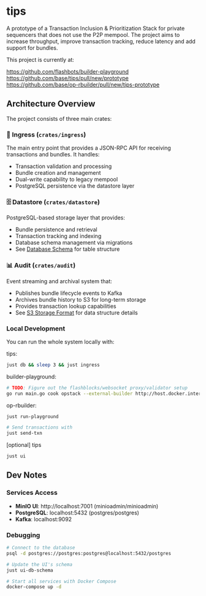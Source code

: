 # tips
A prototype of a Transaction Inclusion & Prioritization Stack for private sequencers that does not use the P2P mempool. The project
aims to increase throughput, improve transaction tracking, reduce latency and add support for bundles.

This project is currently at:

https://github.com/flashbots/builder-playground
https://github.com/base/tips/pull/new/prototype
https://github.com/base/op-rbuilder/pull/new/tips-prototype

## Architecture Overview

The project consists of three main crates:

### 🔌 Ingress (`crates/ingress`)
The main entry point that provides a JSON-RPC API for receiving transactions and bundles. It handles:
- Transaction validation and processing
- Bundle creation and management
- Dual-write capability to legacy mempool
- PostgreSQL persistence via the datastore layer

### 🗄️ Datastore (`crates/datastore`)
PostgreSQL-based storage layer that provides:
- Bundle persistence and retrieval
- Transaction tracking and indexing
- Database schema management via migrations
- See [Database Schema](crates/datastore/migrations/1757444171_create_bundles_table.sql) for table structure

### 📊 Audit (`crates/audit`)
Event streaming and archival system that:
- Publishes bundle lifecycle events to Kafka
- Archives bundle history to S3 for long-term storage
- Provides transaction lookup capabilities
- See [S3 Storage Format](crates/audit/S3_FORMAT.md) for data structure details


### Local Development
You can run the whole system locally with:

tips:
```sh
just db && sleep 3 && just ingress
```

builder-playground:
```sh
# TODO: Figure out the flashblocks/websocket proxy/validator setup
go run main.go cook opstack --external-builder http://host.docker.internal:4444 --enable-latest-fork 0
```

op-rbuilder:
```sh
just run-playground

# Send transactions with
just send-txn
```

[optional]  tips
```sh
just ui
```

## Dev Notes

### Services Access
- **MinIO UI**: http://localhost:7001 (minioadmin/minioadmin)
- **PostgreSQL**: localhost:5432 (postgres/postgres)
- **Kafka**: localhost:9092

### Debugging
```sh
# Connect to the database
psql -d postgres://postgres:postgres@localhost:5432/postgres

# Update the UI's schema
just ui-db-schema

# Start all services with Docker Compose
docker-compose up -d
```